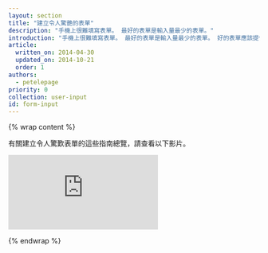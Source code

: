 ```yaml
---
layout: section
title: "建立令人驚艷的表單"
description: "手機上很難填寫表單。 最好的表單是輸入量最少的表單。"
introduction: "手機上很難填寫表單。 最好的表單是輸入量最少的表單。 好的表單應該提供語意式輸入類型。 按鍵應該可以變更以符合使用者的輸入類型；使用者可在日曆中選擇日期。 讓您的使用者瞭若指掌。 驗證工具應該在提交表單之前就告知使用者應該做什麼。"
article:
  written_on: 2014-04-30
  updated_on: 2014-10-21
  order: 1
authors:
  - petelepage
priority: 0
collection: user-input
id: form-input
---
```


{% wrap content %}

有關建立令人驚歎表單的這些指南總覽，請查看以下影片。

<div class="media media--video">
  <iframe src="https://www.youtube.com/embed/iYYHRwLqrKM?controls=2&modestbranding=1&showinfo=0&utm-source=crdev-wf" frameborder="0" allowfullscreen=""></iframe>
</div>

{% endwrap %}
